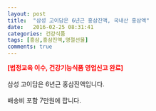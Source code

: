 ```yaml
---
layout: post
title:  "삼성 고이담은 6년근 홍삼진액, 국내산 홍삼액"
date:   2016-02-25 08:31:41
categories: 건강식품
tags: [홍삼,홍삼진액,명절선물]
comments: true
---
```


<strong><span style="color: rgb(255, 0, 0);">[법정교육 이수, 건강기능식품 영업신고 완료]</span></strong>
<br><br>
삼성 고이담은 6년근 홍삼진액입니다. 
<br><br>
배송비 포함 7만원에 팝니다.
<br>
<br>
<img class="image" src="https://3.bp.blogspot.com/-1eSVvp_0Vuc/W_F-NLswklI/AAAAAAAAAzU/a7aTC-csEwMkUn-AuvGzulXgepsEdVmcgCLcBGAs/s1600/653745734574.jpg" alt=""/>
<br>
<br>
<img class="image" src="http://www.nbbang.co.kr/data/webedit/20180111174508_ghmvuqmy.jpg" alt=""/>  